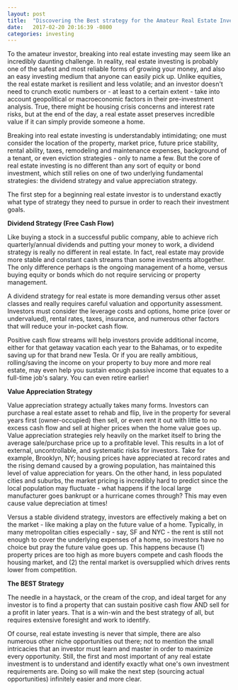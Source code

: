 ```yaml
---
layout: post
title:  "Discovering the Best strategy for the Amateur Real Estate Investor"
date:   2017-02-20 20:16:39 -0800
categories: investing
---
```

To the amateur investor, breaking into real estate investing may seem like an incredibly daunting challenge. In reality, real estate investing is probably one of the safest and most reliable forms of growing your money, and also an easy investing medium that anyone can easily pick up. Unlike equities, the real estate market is resilient and less volatile; and an investor doesn't need to crunch exotic numbers or - at least to a certain extent - take into account geopolitical or macroeconomic factors in their pre-investment analysis. True, there might be housing crisis concerns and interest rate risks, but at the end of the day, a real estate asset preserves incredible value if it can simply provide someone a home.

Breaking into real estate investing is understandably intimidating; one must consider the location of the property, market price, future price stability, rental ability, taxes, remodeling and maintenance expenses, background of a tenant, or even eviction strategies - only to name a few. But the core of real estate investing is no different than any sort of equity or bond investment, which still relies on one of two underlying fundamental strategies: the dividend strategy and value appreciation strategy.

The first step for a beginning real estate investor is to understand exactly what type of strategy they need to pursue in order to reach their investment goals.

<b>Dividend Strategy (Free Cash Flow)</b>

Like buying a stock in a successful public company, able to achieve rich quarterly/annual dividends and putting your money to work, a dividend strategy is really no different in real estate. In fact, real estate may provide more stable and constant cash streams than some investments altogether. The only difference perhaps is the ongoing management of a home, versus buying equity or bonds which do not require servicing or property management.

A dividend strategy for real estate is more demanding versus other asset classes and really requires careful valuation and opportunity assessment. Investors must consider the leverage costs and options, home price (over or undervalued), rental rates, taxes, insurance, and numerous other factors that will reduce your in-pocket cash flow.

Positive cash flow streams will help investors provide additional income, either for that getaway vacation each year to the Bahamas, or to expedite saving up for that brand new Tesla. Or if you are really ambitious, rolling/saving the income on your property to buy more and more real estate, may even help you sustain enough passive income that equates to a full-time job's salary. You can even retire earlier!

<b>Value Appreciation Strategy</b>

Value appreciation strategy actually takes many forms. Investors can purchase a real estate asset to rehab and flip, live in the property for several years first (owner-occupied) then sell, or even rent it out with little to no excess cash flow and sell at higher prices when the home value goes up. Value appreciation strategies rely heavily on the market itself to bring the average sale/purchase price up to a profitable level. This results in a lot of external, uncontrollable, and systematic risks for investors. Take for example, Brooklyn, NY; housing prices have appreciated at record rates and the rising demand caused by a growing population, has maintained this level of value appreciation for years. On the other hand, in less populated cities and suburbs, the market pricing is incredibly hard to predict since the local population may fluctuate - what happens if the local large manufacturer goes bankrupt or a hurricane comes through? This may even cause value depreciation at times!

Versus a stable dividend strategy, investors are effectively making a bet on the market - like making a play on the future value of a home. Typically, in many metropolitan cities especially - say, SF and NYC - the rent is still not enough to cover the underlying expenses of a home, so investors have no choice but pray the future value goes up. This happens because (1) property prices are too high as more buyers compete and cash floods the housing market, and (2) the rental market is oversupplied which drives rents lower from competition.

<b>The BEST Strategy</b>

The needle in a haystack, or the cream of the crop, and ideal target for any investor is to find a property that can sustain positive cash flow AND sell for a profit in later years. That is a win-win and the best strategy of all, but requires extensive foresight and work to identify.

Of course, real estate investing is never that simple, there are also numerous other niche opportunities out there; not to mention the small intricacies that an investor must learn and master in order to maximize every opportunity. Still, the first and most important of any real estate investment is to understand and identify exactly what one's own investment requirements are. Doing so will make the next step (sourcing actual opportunities) infinitely easier and more clear.


